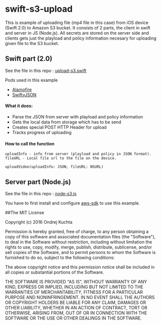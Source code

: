 # swift-s3-upload
This is example of uploading file (mp4 file in this case) from iOS device (Swift 2.0) to Amazon S3 bucket.
It consists of 2 parts, the client in swift and server in JS (Node.js). All secrets are stored on the server side and clients gets 
just the playload and policy information necesary for uploading given file to the S3 bucket.


## Swift part (2.0)
See the file in this repo : [upload-s3.swift](https://github.com/OndrejKuchta/swift-s3-upload/blob/master/upload-s3.swift)

Pods used in this example
* [Alamofire](https://github.com/Alamofire/Alamofire)
* [SwiftyJSON](https://github.com/SwiftyJSON/SwiftyJSON) 

#### What it does:
* Parse the JSON from server with playload and policy information
* Gets the local data from storage which has to be send
* Creates special POST HTTP Header for upload
* Tracks progress of uploading

#### How to call the function 
```
uploadInfo - info from server (playload and policy in JSON format).
fileURL - Local file url to the file on the device.

uploadVideo(uploadInfo: JSON, fileURL: NSURL)
```



## Server part (Node.js)
See the file in this repo : [node-s3.js](https://github.com/OndrejKuchta/swift-s3-upload/blob/master/node-s3.js)

You have to first install and configure [aws-sdk](https://aws.amazon.com/sdk-for-node-js/) to use this example.




##The MIT License

Copyright (c) 2016 Ondrej Kuchta

Permission is hereby granted, free of charge, to any person obtaining a copy
of this software and associated documentation files (the "Software"), to deal
in the Software without restriction, including without limitation the rights
to use, copy, modify, merge, publish, distribute, sublicense, and/or sell
copies of the Software, and to permit persons to whom the Software is
furnished to do so, subject to the following conditions:

The above copyright notice and this permission notice shall be included in
all copies or substantial portions of the Software.

THE SOFTWARE IS PROVIDED "AS IS", WITHOUT WARRANTY OF ANY KIND, EXPRESS OR
IMPLIED, INCLUDING BUT NOT LIMITED TO THE WARRANTIES OF MERCHANTABILITY,
FITNESS FOR A PARTICULAR PURPOSE AND NONINFRINGEMENT. IN NO EVENT SHALL THE
AUTHORS OR COPYRIGHT HOLDERS BE LIABLE FOR ANY CLAIM, DAMAGES OR OTHER
LIABILITY, WHETHER IN AN ACTION OF CONTRACT, TORT OR OTHERWISE, ARISING FROM,
OUT OF OR IN CONNECTION WITH THE SOFTWARE OR THE USE OR OTHER DEALINGS IN
THE SOFTWARE.
